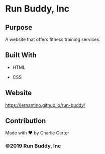 # Run Buddy, Inc


## Purpose

A website that offers fitness training services.


## Built With

* HTML

* CSS


## Website

https://lernantino.github.io/run-buddy/


## Contribution

Made with ❤️ by Charlie Carter


### ©️2019 Run Buddy, Inc
